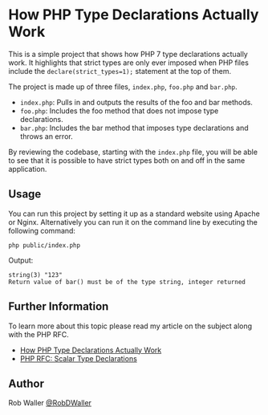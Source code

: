 # How PHP Type Declarations Actually Work

This is a simple project that shows how PHP 7 type declarations actually work. It highlights that strict types are only ever imposed when PHP files include the `declare(strict_types=1);` statement at the top of them.

The project is made up of three files, `index.php`, `foo.php` and `bar.php`.

- `index.php`: Pulls in and outputs the results of the foo and bar methods.
- `foo.php`: Includes the foo method that does not impose type declarations.
- `bar.php`: Includes the bar method that imposes type declarations and throws an error.

By reviewing the codebase, starting with the `index.php` file, you will be able to see that it is possible to have strict types both on and off in the same application.

## Usage

You can run this project by setting it up as a standard website using Apache or Nginx. Alternatively you can run it on the command line by executing the following command:

```
php public/index.php
```

Output:

```
string(3) "123"
Return value of bar() must be of the type string, integer returned
```

## Further Information

To learn more about this topic please read my article on the subject along with the PHP RFC.

- [How PHP Type Declarations Actually Work](https://dev.to/robdwaller/how-php-type-declarations-actually-work-1mm5)
- [PHP RFC: Scalar Type Declarations](https://wiki.php.net/rfc/scalar_type_hints_v5)

## Author

Rob Waller [@RobDWaller](https://twitter.com/RobDWaller)
